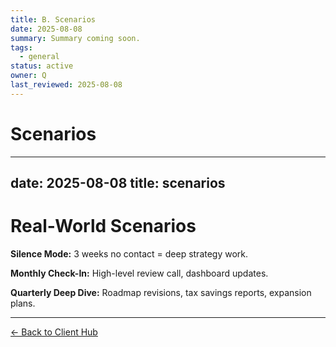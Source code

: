 ```yaml
---
title: B. Scenarios
date: 2025-08-08
summary: Summary coming soon.
tags:
  - general
status: active
owner: Q
last_reviewed: 2025-08-08
---
```

# Scenarios

---
date: 2025-08-08
title: scenarios
---
# Real-World Scenarios

**Silence Mode:**
3 weeks no contact = deep strategy work.

**Monthly Check-In:**
High-level review call, dashboard updates.

**Quarterly Deep Dive:**
Roadmap revisions, tax savings reports, expansion plans.

---
[← Back to Client Hub](https://www.builtbyrays.com/Client-Vault/portal)
